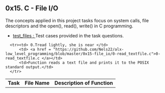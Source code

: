 ## 0x15. C - File I/O

The concepts applied in this project tasks focus on system calls, file descriptors and the open(), read(), write() in C programming.

* <a href ="https://github.com/Nels22/alx-low_level_programming/tree/master/0x15-file_io/test_files">test_files : </a> 
  Test cases provided in the task questions.
  
<table>
      <tr> <td> <b> Task </td> 
           <td> <b> File Name </td> 
           <td> <b> Description of Function </td> 
      </tr>

      <tr><td> 0.Tread lightly, she is near </td>
          <td> <a href = "https://github.com/Nels22/alx-low_level_programming/blob/master/0x15-file_io/0-read_textfile.c">0-read_textfile.c </a></td>
          <td>Function reads a text file and prints it to the POSIX standard output.</td>
      </tr>
</table>



